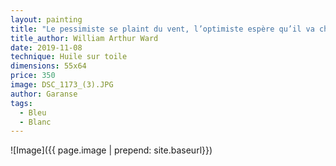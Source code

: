 ```yaml
---
layout: painting
title: "Le pessimiste se plaint du vent, l’optimiste espère qu’il va changer, le réaliste ajuste ses voiles."  
title_author: William Arthur Ward
date: 2019-11-08
technique: Huile sur toile
dimensions: 55x64
price: 350
image: DSC_1173_(3).JPG
author: Garanse
tags:
  - Bleu
  - Blanc
---
```

![Image]({{ page.image | prepend: site.baseurl}})